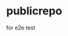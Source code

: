 # publicrepo
for e2e test
































































































































































































































































































































































































































































































































































































































































































































































































































































































































































































































































































































































































































































































































































































































































































































































































































































































































































































































































































































































































































































































































































































































































































































































































































































































































































































































































































































